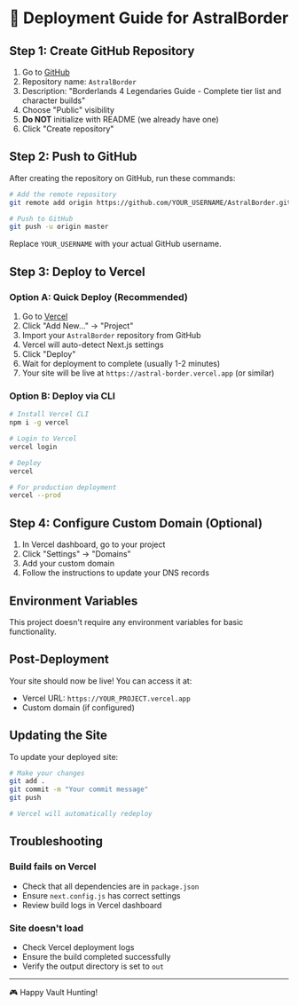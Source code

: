 # 🚀 Deployment Guide for AstralBorder

## Step 1: Create GitHub Repository

1. Go to [GitHub](https://github.com/new)
2. Repository name: `AstralBorder`
3. Description: "Borderlands 4 Legendaries Guide - Complete tier list and character builds"
4. Choose "Public" visibility
5. **Do NOT** initialize with README (we already have one)
6. Click "Create repository"

## Step 2: Push to GitHub

After creating the repository on GitHub, run these commands:

```bash
# Add the remote repository
git remote add origin https://github.com/YOUR_USERNAME/AstralBorder.git

# Push to GitHub
git push -u origin master
```

Replace `YOUR_USERNAME` with your actual GitHub username.

## Step 3: Deploy to Vercel

### Option A: Quick Deploy (Recommended)

1. Go to [Vercel](https://vercel.com)
2. Click "Add New..." → "Project"
3. Import your `AstralBorder` repository from GitHub
4. Vercel will auto-detect Next.js settings
5. Click "Deploy"
6. Wait for deployment to complete (usually 1-2 minutes)
7. Your site will be live at `https://astral-border.vercel.app` (or similar)

### Option B: Deploy via CLI

```bash
# Install Vercel CLI
npm i -g vercel

# Login to Vercel
vercel login

# Deploy
vercel

# For production deployment
vercel --prod
```

## Step 4: Configure Custom Domain (Optional)

1. In Vercel dashboard, go to your project
2. Click "Settings" → "Domains"
3. Add your custom domain
4. Follow the instructions to update your DNS records

## Environment Variables

This project doesn't require any environment variables for basic functionality.

## Post-Deployment

Your site should now be live! You can access it at:
- Vercel URL: `https://YOUR_PROJECT.vercel.app`
- Custom domain (if configured)

## Updating the Site

To update your deployed site:

```bash
# Make your changes
git add .
git commit -m "Your commit message"
git push

# Vercel will automatically redeploy
```

## Troubleshooting

### Build fails on Vercel

- Check that all dependencies are in `package.json`
- Ensure `next.config.js` has correct settings
- Review build logs in Vercel dashboard

### Site doesn't load

- Check Vercel deployment logs
- Ensure the build completed successfully
- Verify the output directory is set to `out`

---

🎮 Happy Vault Hunting!

